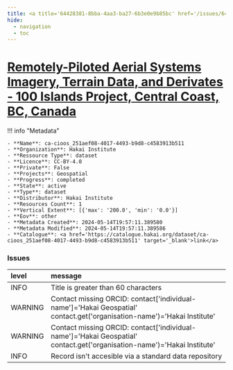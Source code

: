 ```yaml
---
title: <a title='64428381-8bba-4aa3-ba27-6b3e0e9b85bc' href='/issues/64428381-8bba-4aa3-ba27-6b3e0e9b85bc/' target='_blank'>Remotely-Piloted Aerial Systems Imagery, Terrain Data, and Derivates - 100 Islands Project, Central Coast, BC, Canada</a>
hide:
  - navigation
  - toc
---
```


# <a title='64428381-8bba-4aa3-ba27-6b3e0e9b85bc' href='/issues/64428381-8bba-4aa3-ba27-6b3e0e9b85bc/' target='_blank'>Remotely-Piloted Aerial Systems Imagery, Terrain Data, and Derivates - 100 Islands Project, Central Coast, BC, Canada</a>

<div id='map'></div>

!!! info "Metadata"
    
    - **Name**: ca-cioos_251aef08-4017-4493-b9d8-c4583913b511 
    - **Organization**: Hakai Institute 
    - **Ressource Type**: dataset 
    - **Licence**: CC-BY-4.0 
    - **Private**: False 
    - **Projects**: Geospatial 
    - **Progress**: completed 
    - **State**: active 
    - **Type**: dataset 
    - **Distributor**: Hakai Institute 
    - **Resources Count**: 1 
    - **Vertical Extent**: [{'max': '200.0', 'min': '0.0'}] 
    - **Eov**: other 
    - **Metadata Created**: 2024-05-14T19:57:11.389580 
    - **Metadata Modified**: 2024-05-14T19:57:11.389586 
    - **Catalogue**: <a href='https://catalogue.hakai.org/dataset/ca-cioos_251aef08-4017-4493-b9d8-c4583913b511' target='_blank'>link</a> 

### Issues

| level   | message                                                                                                                 |
|:--------|:------------------------------------------------------------------------------------------------------------------------|
| INFO    | Title is greater than 60 characters                                                                                     |
| WARNING | Contact missing ORCID: contact['individual-name']='Hakai Geospatial' contact.get('organisation-name')='Hakai Institute' |
| WARNING | Contact missing ORCID: contact['individual-name']='Hakai Geospatial' contact.get('organisation-name')='Hakai Institute' |
| INFO    | Record isn't accesible via a standard data repository                                                                   |

<script>
   document.addEventListener("DOMContentLoaded", function() {
    var map = L.map('map').setView([51.505, -125.09], 5);
    L.tileLayer('https://tile.openstreetmap.org/{z}/{x}/{y}.png', {
        maxZoom: 19,
        attribution: '&copy; <a href="http://www.openstreetmap.org/copyright">OpenStreetMap</a>'
    }).addTo(map);
    var geojsonFeature = {
        "type": "Feature",
        "properties": {
            "name" : "<a title='64428381-8bba-4aa3-ba27-6b3e0e9b85bc' href='/issues/64428381-8bba-4aa3-ba27-6b3e0e9b85bc/' target='_blank'>Remotely-Piloted Aerial Systems Imagery, Terrain Data, and Derivates - 100 Islands Project, Central Coast, BC, Canada</a>"
        },
        "geometry": {'type': 'Polygon', 'coordinates': [[[-128.7, 51.38], [-127.5, 51.38], [-127.5, 52.23], [-128.7, 52.23], [-128.7, 51.38]]]}
    }
    L.geoJSON(geojsonFeature).addTo(map);
   })
</script>